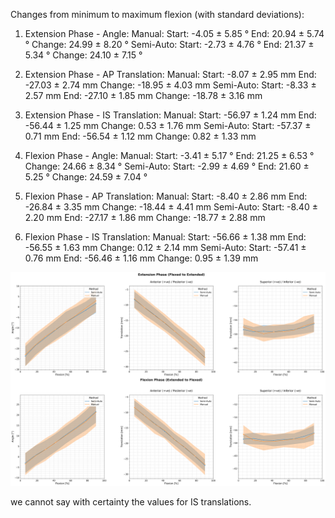 Changes from minimum to maximum flexion (with standard deviations):
1. Extension Phase - Angle:
   Manual:
     Start: -4.05 ± 5.85 °
     End: 20.94 ± 5.74 °
     Change: 24.99 ± 8.20 °
   Semi-Auto:
     Start: -2.73 ± 4.76 °
     End: 21.37 ± 5.34 °
     Change: 24.10 ± 7.15 °

2. Extension Phase - AP Translation:
   Manual:
     Start: -8.07 ± 2.95 mm
     End: -27.03 ± 2.74 mm
     Change: -18.95 ± 4.03 mm
   Semi-Auto:
     Start: -8.33 ± 2.57 mm
     End: -27.10 ± 1.85 mm
     Change: -18.78 ± 3.16 mm

3. Extension Phase - IS Translation:
   Manual:
     Start: -56.97 ± 1.24 mm
     End: -56.44 ± 1.25 mm
     Change: 0.53 ± 1.76 mm
   Semi-Auto:
     Start: -57.37 ± 0.71 mm
     End: -56.54 ± 1.12 mm
     Change: 0.82 ± 1.33 mm

4. Flexion Phase - Angle:
   Manual:
     Start: -3.41 ± 5.17 °
     End: 21.25 ± 6.53 °
     Change: 24.66 ± 8.34 °
   Semi-Auto:
     Start: -2.99 ± 4.69 °
     End: 21.60 ± 5.25 °
     Change: 24.59 ± 7.04 °

5. Flexion Phase - AP Translation:
   Manual:
     Start: -8.40 ± 2.86 mm
     End: -26.84 ± 3.35 mm
     Change: -18.44 ± 4.41 mm
   Semi-Auto:
     Start: -8.40 ± 2.20 mm
     End: -27.17 ± 1.86 mm
     Change: -18.77 ± 2.88 mm

6. Flexion Phase - IS Translation:
   Manual:
     Start: -56.66 ± 1.38 mm
     End: -56.55 ± 1.63 mm
     Change: 0.12 ± 2.14 mm
   Semi-Auto:
     Start: -57.41 ± 0.76 mm
     End: -56.46 ± 1.16 mm
     Change: 0.95 ± 1.39 mm

![alt text](six_panels_with_grid-1.png)



     
we cannot say with certainty the values for IS translations.      
     
     
     
